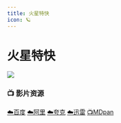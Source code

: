 ```yaml
---
title: 火星特快
icon: 🪐
---
```


# 火星特快
![](/assets/image/火星特快.jpg)

### 📺 影片资源 <Badge type="tip" text="乱耳飞舞字幕组" />

[☁️百度](https://pan.baidu.com/s/18yMjzzU3cplp8GaA7baFGQ?pwd=yv8i)  [☁️阿里](https://www.alipan.com/s/JMndpsBBHZA)  [☁️夸克](https://pan.quark.cn/s/2725c41fe7f8#/list/share)  [☁️迅雷](https://pan.xunlei.com/s/VNxh-87PyfF6Z7TzMuEuAcqnA1?pwd=ptps#)  [📺MDpan](https://pan.mdsub.top/%E7%81%AB%E6%98%9F%E7%89%B9%E5%BF%AB/)